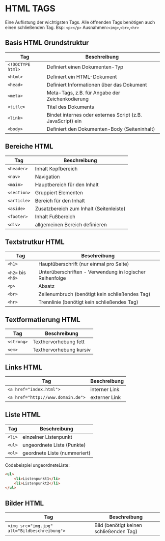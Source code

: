 # HTML TAGS

Eine Auflistung der wichtigsten Tags. Alle öffnenden Tags benötigen auch einen schließenden Tag. Bsp: `<p></p>`
Ausnahmen:`<img>`,`<br>`,`<hr>` 

## Basis HTML Grundstruktur

| Tag  | Beschreibung |
| ------------- | ------------- |
| `<!DOCTYPE html>`  | Definiert einen Dokumenten-Typ  |
| `<html>`  | Definiert ein HTML-Dokument  |
| `<head>`  | Definiert Informationen über das Dokument  |
| `<meta>`  | Meta-Tags, z.B. für Angabe der Zeichenkodierung  |
| `<title>`  | Titel des Dokuments  |
| `<link>`  | Bindet internes oder externes Script (z.B. JavaScript) ein |
| `<body>`  | Definiert den Dokumenten-Body (Seiteninhalt) |

## Bereiche HTML

| Tag  | Beschreibung |
| ------------- | ------------- |
| `<header>`  | Inhalt Kopfbereich  |
| `<nav>`  | Navigation  |
| `<main>`  | Hauptbereich für den Inhalt |
| `<section>`  | Gruppiert Elementen |
| `<article>`  | Bereich für den Inhalt |
| `<aside>`  | Zusatzbereich zum Inhalt (Seitenleiste) |
| `<footer>`  | Inhalt Fußbereich |
| `<div>`  | allgemeinen Bereich definieren |

## Textstrutkur HTML

| Tag  | Beschreibung |
| ------------- | ------------- |
| `<h1>`  | Hauptüberschrift (nur einmal pro Seite)  |
| `<h2>` bis `<h6>` | Unterüberschriften - Verwendung in logischer Reihenfolge  |
| `<p>`  | Absatz  |
| `<br>`  | Zeilenumbruch (benötigt kein schließendes Tag)  |
| `<hr>`  | Trennlinie (benötigt kein schließendes Tag)  |

## Textformatierung HTML

| Tag  | Beschreibung |
| ------------- | ------------- |
| `<strong>`  | Texthervorhebung fett  |
| `<em>`  | Texthervorhebung kursiv  |

## Links HTML

| Tag  | Beschreibung |
| ------------- | ------------- |
| `<a href="index.html">`  | interner Link  |
| `<a href="http://www.domain.de">`  | externer Link  |

## Liste HTML

| Tag  | Beschreibung |
| ------------- | ------------- |
| `<li>`  | einzelner Listenpunkt  |
| `<ul>`  | ungeordnete Liste (Punkte)  |
| `<ol>`  | geordnete Liste (nummeriert)  |

Codebeispiel ungeordneteListe:
```html
<ul>
	<li>Listenpunkt1</li>
	<li>Listenpunkt2</li>
</ul>
```

## Bilder HTML

| Tag  | Beschreibung |
| ------------- | ------------- |
| `<img src="img.jpg" alt="Bildbeschreibung">`  | Bild (benötigt keinen schließenden Tag)  |
